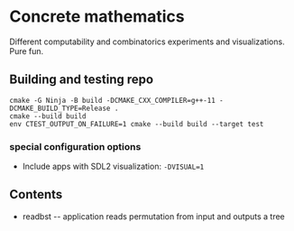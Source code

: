 # Concrete mathematics

Different computability and combinatorics experiments and visualizations. Pure fun.

## Building and testing repo

```
cmake -G Ninja -B build -DCMAKE_CXX_COMPILER=g++-11 -DCMAKE_BUILD_TYPE=Release .
cmake --build build
env CTEST_OUTPUT_ON_FAILURE=1 cmake --build build --target test
```

### special configuration options

- Include apps with SDL2 visualization: `-DVISUAL=1`

## Contents

- readbst -- application reads permutation from input and outputs a tree
